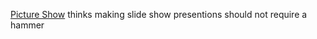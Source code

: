 [Picture Show](https://github.com/softprops/picture-show) thinks making slide show presentions should not require a hammer

